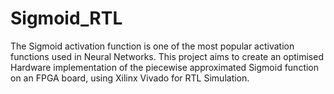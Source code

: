 # Sigmoid_RTL
The Sigmoid activation function is one of the most popular activation functions used in Neural Networks. This project aims to create an optimised Hardware implementation of the piecewise approximated Sigmoid function on an FPGA board, using Xilinx Vivado for RTL Simulation. 
